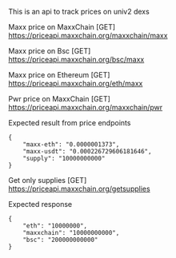This is an api to track prices on univ2 dexs

Maxx price on MaxxChain [GET]    
https://priceapi.maxxchain.org/maxxchain/maxx

Maxx price on Bsc [GET]     
https://priceapi.maxxchain.org/bsc/maxx

Maxx price on Ethereum [GET]    
https://priceapi.maxxchain.org/eth/maxx

Pwr price on MaxxChain [GET]    
https://priceapi.maxxchain.org/maxxchain/pwr

Expected result from price endpoints    
```
{
    "maxx-eth": "0.0000001373",
    "maxx-usdt": "0.000226729606181646",
    "supply": "10000000000"
}
```

Get only supplies [GET]     
https://priceapi.maxxchain.org/getsupplies

Expected response
```
{
    "eth": "10000000",
    "maxxchain": "10000000000",
    "bsc": "200000000000"
}
```